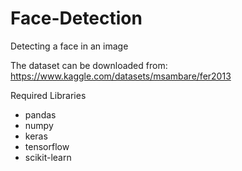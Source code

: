 # Face-Detection
Detecting a face in an image

The dataset can be downloaded from: https://www.kaggle.com/datasets/msambare/fer2013

Required Libraries
- pandas
- numpy
- keras
- tensorflow
- scikit-learn
